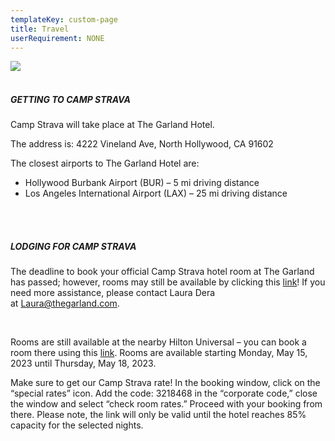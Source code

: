 ```yaml
---
templateKey: custom-page
title: Travel
userRequirement: NONE
---
```

![](/img/cs23-email-header-generic-v2.png)

##### <br>GETTING TO CAMP STRAVA 

Camp Strava will take place at The Garland Hotel. 

The address is: 4222 Vineland Ave, North Hollywood, CA 91602

The closest airports to The Garland Hotel are: 

* Hollywood Burbank Airport (BUR) – 5 mi driving distance
* Los Angeles International Airport (LAX) – 25 mi driving distance

<BR>

##### <br>LODGING FOR CAMP STRAVA

The deadline to book your official Camp Strava hotel room at The Garland has passed; however, rooms may still be available by clicking this [link](https://res.windsurfercrs.com/ibe/index.aspx?hotelID=13971&_ga=2.158556408.356725430.1682963099-540992833.1682962972&_gl=1*n9mmbt*_ga*NTQwOTkyODMzLjE2ODI5NjI5NzI.*_ga_JS9W89ZJYG*MTY4Mjk2Mjk3Mi4xLjEuMTY4Mjk2MzE4My42MC4wLjA.*_fplc*eUo5SklMMDE1MXA3NiUyRjZ2N3NKZk5LSWlzV2hyOHdvaVolMkJlMTNaJTJGcVNaUmRxVSUyRnczQmFRJTJCZmxYbFJlTk5NcnIxRXpMNGtaUXZJQ3B2alQlMkJRWndpRGZiT2tHMW1NbWJhN3dxQXRvSkR5VzFJTENZUGdzb0lQbGhBaEN5dmxRJTNEJTNE)! If you need more assistance, please contact Laura Dera at [Laura@thegarland.com](mailto:Laura@thegarland.com).

<br>

Rooms are still available at the nearby Hilton Universal – you can book a room there using this [link](http://www.hiltonuniversal.com/). Rooms are available starting Monday, May 15, 2023 until Thursday, May 18, 2023. 

Make sure to get our Camp Strava rate! In the booking window, click on the “special rates” icon. Add the code: 3218468 in the “corporate code,” close the window and select “check room rates.” Proceed with your booking from there. Please note, the link will only be valid until the hotel reaches 85% capacity for the selected nights.